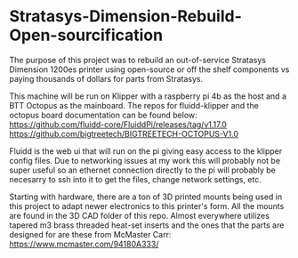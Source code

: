 # Stratasys-Dimension-Rebuild-Open-sourcification
The purpose of this project was to rebuild an out-of-service Stratasys Dimension 1200es printer using open-source or off the shelf components vs paying thousands of dollars for parts from Stratasys.  

This machine will be run on Klipper with a raspberry pi 4b as the host and a BTT Octopus as the mainboard.  The repos for fluidd-klipper and the octopus board documentation can be found below:
https://github.com/fluidd-core/FluiddPi/releases/tag/v1.17.0
https://github.com/bigtreetech/BIGTREETECH-OCTOPUS-V1.0

Fluidd is the web ui that will run on the pi giving easy access to the klipper config files.  Due to networking issues at my work this will probably not be super useful so an ethernet connection directly to the pi will probably be necesarry to ssh into it to get the files, change network settings, etc. 

Starting with hardware, there are a ton of 3D printed mounts being used in this project to adapt newer electronics to this printer's form.  All the mounts are found in the 3D CAD folder of this repo.  Almost everywhere utilizes tapered m3 brass threaded heat-set inserts and the ones that the parts are designed for are these from McMaster Carr:
https://www.mcmaster.com/94180A333/

